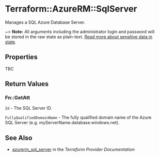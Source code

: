 # Terraform::AzureRM::SqlServer

Manages a SQL Azure Database Server.

~> **Note:** All arguments including the administrator login and password will be stored in the raw state as plain-text.
[Read more about sensitive data in state](/docs/state/sensitive-data.html).

## Properties

TBC

## Return Values

### Fn::GetAtt

`Id` - The SQL Server ID.

`FullyQualifiedDomainName` - The fully qualified domain name of the Azure SQL Server (e.g. myServerName.database.windows.net).

## See Also

* [azurerm_sql_server](https://www.terraform.io/docs/providers/azurerm/r/sql_server.html) in the _Terraform Provider Documentation_